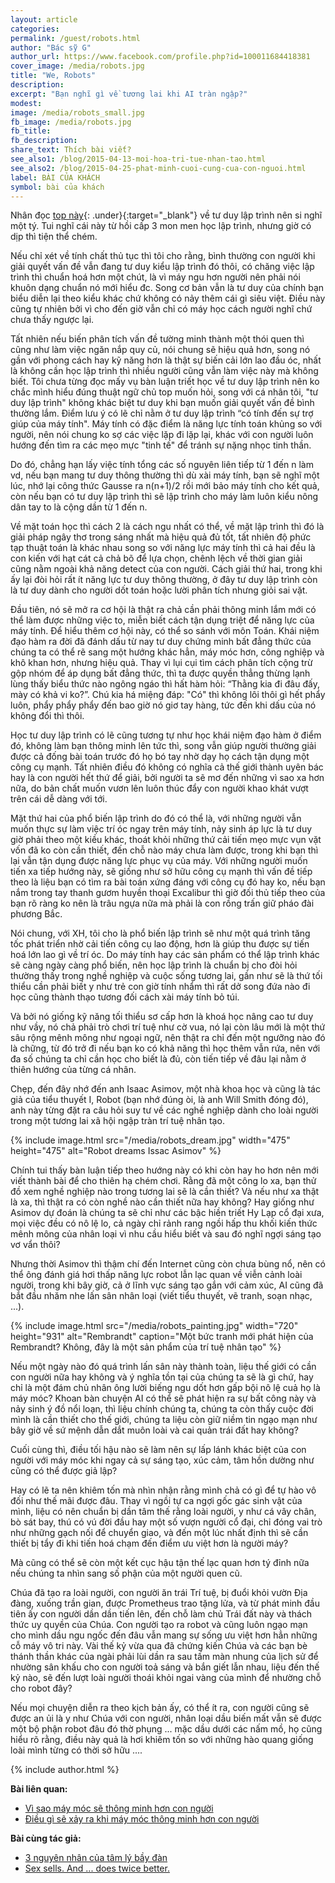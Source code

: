 ```yaml
---
layout: article
categories: 
permalink: /guest/robots.html
author: "Bác sỹ G"
author_url: https://www.facebook.com/profile.php?id=100011684418381
cover_image: /media/robots.jpg
title: "We, Robots"
description: 
excerpt: "Bạn nghĩ gì về tương lai khi AI tràn ngập?"
modest: 
image: /media/robots_small.jpg
fb_image: /media/robots.jpg
fb_title: 
fb_description: 
share_text: Thích bài viết?
see_also1: /blog/2015-04-13-moi-hoa-tri-tue-nhan-tao.html
see_also2: /blog/2015-04-25-phat-minh-cuoi-cung-cua-con-nguoi.html
label: BÀI CỦA KHÁCH
symbol: bài của khách
---
```

<style scoped>

.cover_image {
	background-color: #000;
	background-image: url('/media/robots.jpg');
	background-position: center;
	background-repeat: no-repeat;
	background-size: cover;
	height: 480px;
}

@media (max-width:768px) {
	.cover_image {
		height: 280px;
	}
}

.page-header a {
background-color: #a02c2c;
opacity: 0.5;
}
h1 {
	font-size: 36px;
}
sup, sub {
	line-height:1;
}
sup::before {
	content: "["
}
sup::after {
	content: "]"
}
a.under {
	text-decoration: underline;
}

</style>

Nhân đọc [top này](https://linkhay.com/hoi-lh-tu-duy-lap-trinh-la-cai-quai-gi-the/1207983){: .under}{:target="_blank"} về tư duy lập trình nên si nghĩ một tý. Tui nghĩ cái này từ hồi cấp 3 mon men học lập trình, nhưng giờ có dịp thì tiện thể chém.

Nếu chỉ xét về tính chất thủ tục thì tôi cho rằng, bình thường con người khi giải quyết vấn đề vẫn đang tư duy kiểu lập trình đó thôi, có chăng việc lập trình thì chuẩn hoá hơn một chút, là vì máy ngu hơn người nên phải nói khuôn dạng chuẩn nó mới hiểu đc. Song cơ bản vẫn là tư duy của chính bạn biểu diễn lại theo kiểu khác chứ không có nảy thêm cái gì siêu việt. Điều này cũng tự nhiên bởi vì cho đến giờ vẫn chỉ có máy học cách người nghĩ chứ chưa thấy ngược lại.

Tất nhiên nếu biến phân tích vấn đề tường minh thành một thói quen thì cũng như làm việc ngăn nắp quy củ, nói chung sẽ hiệu quả hơn, song nó gần với phong cách hay kỹ năng hơn là thật sự biến cải lớn lao đầu óc, nhất là không cần học lập trình thì nhiều người cũng vẫn làm việc này mà không biết. Tôi chưa từng đọc mấy vụ bàn luận triết học về tư duy lập trình nên ko chắc mình hiểu đúng thuật ngữ chủ top muốn hỏi, song với cá nhân tôi, "tư duy lập trình" không khác biệt tư duy khi bạn muốn giải quyết vấn đề bình thường lắm. Điểm lưu ý có lẽ chỉ nằm ở tư duy lập trình “có tính đến sự trợ giúp của máy tính". Máy tính có đặc điểm là năng lực tính toán khủng so với người, nên nói chung ko sợ các việc lặp đi lặp lại, khác với con người luôn hướng đến tìm ra các mẹo mực "tinh tế" để tránh sự nặng nhọc tinh thần.

Do đó, chẳng hạn lấy việc tính tổng các số nguyên liên tiếp từ 1 đến n làm vd, nếu bạn mang tư duy thông thường thì dù xài máy tính, bạn sẽ nghĩ một lúc, nhớ lại công thức Gausse ra n(n+1)/2 rồi mới bảo máy tính cho kết quả, còn nếu bạn có tư duy lập trình thì sẽ lập trình cho máy làm luôn kiểu nông dân tay to là cộng dần từ 1 đến n.

Về mặt toán học thì cách 2 là cách ngu nhất có thể, về mặt lập trình thì đó là giải pháp ngây thơ trong sáng nhất mà hiệu quả đủ tốt, tất nhiên độ phức tạp thuật toán là khác nhau song so với năng lực máy tính thì cả hai đều là con kiến với hạt cát cả chả bõ để lựa chọn, chênh lệch về thời gian giải cũng nằm ngoài khả năng detect của con người. Cách giải thứ hai, trong khi ấy lại đòi hỏi rất ít năng lực tư duy thông thường, ở đây tư duy lập trình còn là tư duy dành cho người dốt toán hoặc lười phân tích nhưng giỏi sai vặt.

Đầu tiên, nó sẽ mở ra cơ hội là thật ra chả cần phải thông minh lắm mới có thể làm được những việc to, miễn biết cách tận dụng triệt để năng lực của máy tính. Để hiểu thêm cơ hội này, có thể so sánh với môn Toán. Khái niệm đạo hàm ra đời đã đánh dấu từ nay tư duy chứng minh bất đẳng thức của chúng ta có thể rẽ sang một hướng khác hẳn, máy móc hơn, công nghiệp và khô khan hơn, nhưng hiệu quả. Thay vì lụi cụi tìm cách phân tích cộng trừ gộp nhóm để áp dụng bất đẳng thức, thì ta được quyền thẳng thừng lạnh lùng thấy biểu thức nào ngông ngáo thì hất hàm hỏi: “Thằng kia đi đâu đấy, mày có khả vi ko?”. Chú kia há miệng đáp: "Có" thì không lôi thôi gì hết phẩy luôn, phẩy phẩy phẩy đến bao giờ nó giơ tay hàng, tức đến khi dấu của nó không đổi thì thôi.

Học tư duy lập trình có lẽ cũng tương tự như học khái niệm đạo hàm ở điểm đó, không làm bạn thông minh lên tức thì, song vẫn giúp người thường giải được cả đống bài toán trước đó họ bó tay nhờ dạy họ cách tận dụng một công cụ mạnh. Tất nhiên điều đó không có nghĩa cả thế giới thành uyên bác hay là con người hết thứ để giải, bởi người ta sẽ mơ đến những vì sao xa hơn nữa, do bản chất muốn vươn lên luôn thúc đẩy con người khao khát vượt trên cái dễ dàng với tới.

Mặt thứ hai của phổ biến lập trình do đó có thể là, với những người vẫn muốn thực sự làm việc trí óc ngay trên máy tính, nảy sinh áp lực là tư duy giờ phải theo một kiều khác, thoát khỏi những thứ cải tiến mẹo mực vụn vặt vốn đã ko còn cần thiết, đến chỗ nào máy chưa làm được, trong khi bạn thì lại vẫn tận dụng được năng lực phục vụ của máy. Với những người muốn tiến xa tiếp hướng này, sẽ giống như sở hữu công cụ mạnh thì vấn đề tiếp theo là liệu bạn có tìm ra bài toán xứng đáng với công cụ đó hay ko, nếu bạn nắm trong tay thanh gươm huyền thoại Excalibur thì giờ đối thủ tiếp theo của bạn rõ ràng ko nên là trâu ngựa nữa mà phải là con rồng trấn giữ pháo đài phương Bắc.

Nói chung, với XH, tôi cho là phổ biến lập trình sẽ như một quá trình tăng tốc phát triển nhờ cải tiến công cụ lao động, hơn là giúp thu được sự tiến hoá lớn lao gì về trí óc. Do máy tính hay các sản phẩm có thể lập trình khác sẽ càng ngày càng phổ biến, nên học lập trình là chuẩn bị cho đòi hỏi thường thấy trong nghề nghiệp và cuộc sống tương lai, gần như sẽ là thứ tối thiểu cần phải biết y như trẻ con giờ tính nhẩm thì rất dở song đứa nào đi học cũng thành thạo tương đối cách xài máy tính bỏ túi.

Và bởi nó giống kỹ năng tối thiểu sơ cấp hơn là khoá học nâng cao tư duy như vầy, nó chả phải trò chơi trí tuệ như cờ vua, nó lại còn lâu mới là một thứ sâu rộng mênh mông như ngoại ngữ, nên thật ra chỉ đến một ngưỡng nào đó là chững, từ đó trở đi nếu bạn ko có khả năng thì học thêm vẫn rứa, nên với đa số chúng ta chỉ cần học cho biết là đủ, còn tiến tiếp về đâu lại nằm ở thiên hướng của từng cá nhân.

Chẹp, đến đây nhớ đến anh Isaac Asimov, một nhà khoa học và cũng là tác giả của tiểu thuyết I, Robot (bạn nhớ đúng òi, là anh Will Smith đóng đó), anh này từng đặt ra câu hỏi suy tư về các nghề nghiệp dành cho loài người trong một tương lai xã hội ngập tràn trí tuệ nhân tạo.

{% include image.html
	src="/media/robots_dream.jpg"
	width="475" height="475"
	alt="Robot dreams Issac Asimov" %}

Chính tui thấy bàn luận tiếp theo hướng này có khi còn hay ho hơn nên mới viết thành bài để cho thiên hạ chém chơi. Rằng đã một công lo xa, bạn thử đồ xem nghề nghiệp nào trong tương lai sẽ là cần thiết? Và nếu như xa thật là xa, thì thật ra có còn nghề nào cần thiết nữa hay không? Hay giống như Asimov dự đoán là chúng ta sẽ chỉ như các bậc hiền triết Hy Lạp cổ đại xưa, mọi việc đều có nô lệ lo, cả ngày chỉ rảnh rang ngồi hấp thu khối kiến thức mênh mông của nhân loại vì nhu cầu hiểu biết và sau đó nghĩ ngợi sáng tạo vơ vẩn thôi?

Nhưng thời Asimov thì thậm chí đến Internet cũng còn chưa bùng nổ, nên có thể ông đánh giá hơi thấp năng lực robot lẫn lạc quan về viễn cảnh loài người, trong khi bây giờ, cả ở lĩnh vực sáng tạo gắn với cảm xúc, AI cũng đã bắt đầu nhăm nhe lấn sân nhân loại (viết tiểu thuyết, vẽ tranh, soạn nhạc, ...).

{% include image.html
	src="/media/robots_painting.jpg"
	width="720" height="931"
	alt="Rembrandt"
	caption="Một bức tranh mới phát hiện của Rembrandt? Không, đây là một sản phẩm của trí tuệ nhân tạo" %}

Nếu một ngày nào đó quá trình lấn sân này thành toàn, liệu thế giới có cần con người nữa hay không và ý nghĩa tồn tại của chúng ta sẽ là gì chứ, hay chỉ là một đám chủ nhân ông lười biếng ngu dốt hơn gấp bội nô lệ cuả họ là máy móc? Khoan bàn chuyện AI có thể sẽ phát hiện ra sự bất công này và nảy sinh ý đồ nổi loạn, thì liệu chính chúng ta, chúng ta còn thấy cuộc đời mình là cần thiết cho thế giới, chúng ta liệu còn giữ niềm tin ngạo mạn như bây giờ về sứ mệnh dẫn dắt muôn loài và cai quản trái đất hay không?

Cuối cùng thì, điều tối hậu nào sẽ làm nên sự lấp lánh khác biệt của con người với máy móc khi ngay cả sự sáng tạo, xúc cảm, tâm hồn dường như cũng có thể được giả lập?

Hay có lẽ ta nên khiêm tốn mà nhìn nhận rằng mình chả có gì để tự hào vô đối như thế mãi được đâu. Thay vì ngồi tự ca ngợi gốc gác sinh vật của mình, liệu có nên chuẩn bị dần tâm thế rằng loài người, y như cá vây chân, bò sát bay, thú có vú đời đầu hay một số vượn người cổ đại, chỉ đóng vai trò như những gạch nối để chuyển giao, và đến một lúc nhất định thì sẽ cần thiết bị tẩy đi khi tiến hoá chạm đến điểm ưu việt hơn là người máy?

Mà cũng có thể sẽ còn một kết cục hậu tận thế lạc quan hơn tý đỉnh nữa nếu chúng ta nhìn sang số phận của một người quen cũ.

Chúa đã tạo ra loài người, con người ăn trái Trí tuệ, bị đuổi khỏi vườn Địa đàng, xuống trần gian, được Prometheus trao tặng lửa, và từ phát minh đầu tiên ấy con người dần dần tiến lên, đến chỗ làm chủ Trái đất này và thách thức uy quyền của Chúa. Con người tạo ra robot và cũng luôn ngạo mạn cho mình dầu ngu ngốc đến đâu vẫn mang sự sống ưu việt hơn hẳn những cỗ máy vô tri này. Vài thế kỷ vừa qua đã chứng kiến Chúa và các bạn bè thánh thần khác của ngài phải lùi dần ra sau tấm màn nhung của lịch sử để nhường sân khấu cho con người toả sáng và bắn giết lẫn nhau, liệu đến thế kỷ nào, sẽ đến lượt loài người thoái khỏi ngai vàng của mình để nhường chỗ cho robot đây?

Nếu mọi chuyện diễn ra theo kịch bản ấy, có thể ít ra, con người cũng sẽ được an ủi là y như Chúa với con người, nhân loại dầu biến mất vẫn sẽ được một bộ phận robot đâu đó thờ phụng ... mặc dầu dưới các nấm mồ, họ cũng hiểu rõ rằng, điều này quả là hơi khiêm tốn so với những hào quang giống loài mình từng có thời sở hữu ....

{% include author.html %}

__Bài liên quan:__ 

- [Vì sao máy móc sẽ thông minh hơn con người]({{page.see_also1}})
- [Điều gì sẽ xảy ra khi máy móc thông minh hơn con người]({{page.see_also2}})

__Bài cùng tác giả:__ 

- [3 nguyên nhân của tâm lý bầy đàn](/guest/brexit.html)
- [Sex sells. And ... does twice better.](/guest/crowd.html)